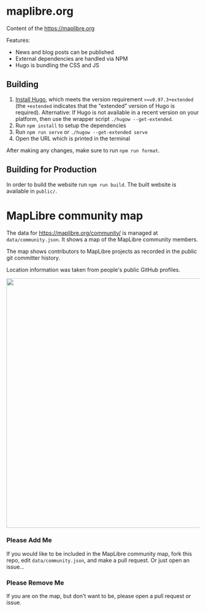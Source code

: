 # maplibre.org

Content of the https://maplibre.org

Features:

- News and blog posts can be published
- External dependencies are handled via NPM
- Hugo is bundling the CSS and JS

## Building

1. [Install Hugo](https://gohugo.io/getting-started/installing/), which meets the version requirement `>=v0.97.3+extended` (the `+extended` indicates that the "extended" version of Hugo is required).
   Alternative: If Hugo is not available in a recent version on your platform, then use the wrapper script `./hugow --get-extended`.
2. Run `npm install` to setup the dependencies
3. Run `npm run serve` or `./hugow --get-extended serve`
4. Open the URL which is printed in the terminal

After making any changes, make sure to run `npm run format`.

## Building for Production

In order to build the website run `npm run build`. The built website is available in `public/`.

# MapLibre community map

The data for https://maplibre.org/community/ is managed at `data/community.json`.
It shows a map of the MapLibre community members.

The map shows contributors to MapLibre projects as recorded in the public git committer history.

Location information was taken from people's public GitHub profiles.

<a href="https://maplibre.org/community/"><img src="map.png" width=650></a>

### Please Add Me

If you would like to be included in the MapLibre community map, fork this repo, edit `data/community.json`, and make a pull request. Or just open an issue...

### Please Remove Me

If you are on the map, but don't want to be, please open a pull request or issue.
